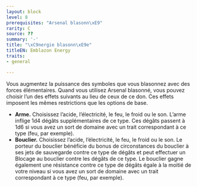 ```yaml
---
layout: block
level: 8
prerequisites: "Arsenal blasonn\xE9"
rarity: C
source: ??
summary: '-'
title: "\xC9nergie blasonn\xE9e"
titleEN: Emblazon Energy
traits:
- general

---
```


<p>Vous augmentez la puissance des symboles que vous blasonnez avec des forces élémentaires. Quand vous utilisez Arsenal blasonné, vous pouvez choisir l’un des effets suivants au lieu de ceux de ce don. Ces effets imposent les mêmes restrictions que les options de base.</p>
<ul>
<li><strong>Arme.</strong> Choisissez l’acide, l’électricité, le feu, le froid ou le son. L’arme inflige 1d4 dégâts supplémentaires de ce type. Ces dégâts passent à 1d6 si vous avez un sort de domaine avec un trait correspondant à ce type (feu, par exemple).</li>
<li><strong>Bouclier.</strong> Choisissez l’acide, l’électricité, le feu, le froid ou le son. Le porteur du bouclier bénéficie du bonus de circonstances du bouclier à ses jets de sauvegarde contre ce type de dégâts et peut effectuer un Blocage au bouclier contre les dégâts de ce type. Le bouclier gagne également une résistance contre ce type de dégâts égale à la moitié de votre niveau si vous avez un sort de domaine avec un trait correspondant à ce type (feu, par exemple).</li>
</ul>